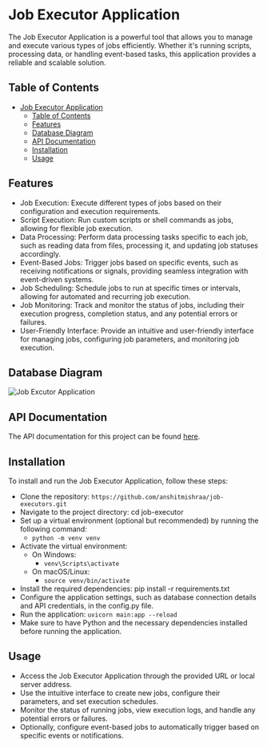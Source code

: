 # Job Executor Application

The Job Executor Application is a powerful tool that allows you to manage and execute various types of jobs efficiently. Whether it's running scripts, processing data, or handling event-based tasks, this application provides a reliable and scalable solution.

## Table of Contents

- [Job Executor Application](#job-executor-application)
  - [Table of Contents](#table-of-contents)
  - [Features](#features)
  - [Database Diagram](#database-diagram)
  - [API Documentation](#api-documentation)
  - [Installation](#installation)
  - [Usage](#usage)

## Features

- Job Execution: Execute different types of jobs based on their configuration and execution requirements.
- Script Execution: Run custom scripts or shell commands as jobs, allowing for flexible job execution.
- Data Processing: Perform data processing tasks specific to each job, such as reading data from files, processing it, and updating job statuses accordingly.
- Event-Based Jobs: Trigger jobs based on specific events, such as receiving notifications or signals, providing seamless integration with event-driven systems.
- Job Scheduling: Schedule jobs to run at specific times or intervals, allowing for automated and recurring job execution.
- Job Monitoring: Track and monitor the status of jobs, including their execution progress, completion status, and any potential errors or failures.
- User-Friendly Interface: Provide an intuitive and user-friendly interface for managing jobs, configuring job parameters, and monitoring job execution.

## Database Diagram

![Job Excutor Application](https://github.com/anshitmishraa/job-executors/assets/54078251/e2a520de-1a55-4e42-8ea5-361ed85bea15)

## API Documentation

The API documentation for this project can be found [here](https://job-executors-production.up.railway.app/docs).

## Installation

To install and run the Job Executor Application, follow these steps:

- Clone the repository: `https://github.com/anshitmishraa/job-executors.git`
- Navigate to the project directory: cd job-executor
- Set up a virtual environment (optional but recommended) by running the following command:
  - `python -m venv venv`
- Activate the virtual environment:
  - On Windows:
    - `venv\Scripts\activate`
  - On macOS/Linux:
    - `source venv/bin/activate`
- Install the required dependencies: pip install -r requirements.txt
- Configure the application settings, such as database connection details and API credentials, in the config.py file.
- Run the application: `uvicorn main:app --reload`
- Make sure to have Python and the necessary dependencies installed before running the application.

## Usage

- Access the Job Executor Application through the provided URL or local server address.
- Use the intuitive interface to create new jobs, configure their parameters, and set execution schedules.
- Monitor the status of running jobs, view execution logs, and handle any potential errors or failures.
- Optionally, configure event-based jobs to automatically trigger based on specific events or notifications.
